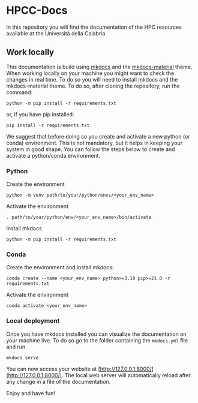 # HPCC-Docs
In this repository you will find the documentation of the HPC resources available at the Università della Calabria


## Work locally
This documentation is build using [mkdocs](https://www.mkdocs.org/) and the [mkdocs-material](https://squidfunk.github.io/mkdocs-material/) theme.
When working locally on your machine you might want to check the changes in real time. To do so you will need to install mkdocs and the mkdocs-material theme. To do so, after cloning the repository, run the command:

``` 
python -m pip install -r requirements.txt 
```

or, if you have pip installed:

``` 
pip install -r requirements.txt 
```

We suggest that before doing so you create and activate a new python (or conda) environment. This is not mandatory, but it helps in keeping your system in good shape.
You can follow the steps below to create and activate a python/conda environment.
 
### Python

Create the environment
```	
python -m venv path/to/your/python/envs/<your_env_name>
```
Activate the environment
```
. path/to/your/python/env/<your_env_name>/bin/activate
```
Install mkdocs
```
python -m pip install -r requirements.txt 
```


### Conda
Create the environment and install mkdocs:
``` 
conda create --name <your_env_name> python>=3.10 pip>=21.0 -r requirements.txt
```
Activate the environment
```
conda activate <your_env_name>	
```


### Local deployment
Once you have mkdocs installed you can visualize the documentation on your machine live. 
To do so go to the folder containing the `mkdocs.yml` file and run
```
mkdocs serve
```

You can now access your website at [http://127.0.0.1:8000/](http://127.0.0.1:8000/). The local web server will automatically reload after any change in a file of the documentation.

Enjoy and have fun!
 
